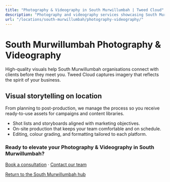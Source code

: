 ```yaml
---
title: "Photography & Videography in South Murwillumbah | Tweed Cloud"
description: "Photography and videography services showcasing South Murwillumbah teams, products, and places."
url: "/locations/south-murwillumbah/photography-videography/"
---
```


# South Murwillumbah Photography & Videography

High-quality visuals help South Murwillumbah organisations connect with clients before they meet you. Tweed Cloud captures imagery that reflects the spirit of your business.

## Visual storytelling on location

From planning to post-production, we manage the process so you receive ready-to-use assets for campaigns and content libraries.

- Shot lists and storyboards aligned with marketing objectives.
- On-site production that keeps your team comfortable and on schedule.
- Editing, colour grading, and formatting tailored to each platform.

### Ready to elevate your Photography & Videography in South Murwillumbah?

[Book a consultation](/consultation/) · [Contact our team](/contact/)

[Return to the South Murwillumbah hub](/locations/south-murwillumbah/)
